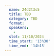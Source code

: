 ```yaml
---
  name: 24d2t3s5
  title: TBD
  category: TBD
  format: 
  speakers: 
    - 
  slot: 11/10/2024
  time_start: '13h30'
  time_end: '14h15'
---
```

